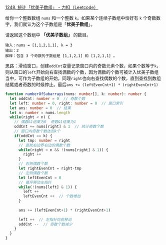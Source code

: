[1248. 统计「优美子数组」 - 力扣（Leetcode）](https://leetcode.cn/problems/count-number-of-nice-subarrays/description/)

给你一个整数数组 `nums` 和一个整数 `k`。如果某个连续子数组中恰好有 `k` 个奇数数字，我们就认为这个子数组是「**优美子数组**」。

请返回这个数组中 **「优美子数组」** 的数目。

```
输入：nums = [1,1,2,1,1], k = 3
输出：2
解释：包含 3 个奇数的子数组是 [1,1,2,1] 和 [1,2,1,1] 。
```

思路：滑动窗口，创建`oddCnt`变量记录窗口内的奇数元素个数，如果个数等于`k`，则从窗口的`left`开始向右查找偶数的个数，因为偶数的个数可被计入优美子数组当中，可作为子数组的开始，同理`right`也向右查找偶数的个数，直到查找到数组结尾或者奇数的时候停止。最后`ans += (leftEvenCnt+1) * (rightEvenCnt+1)`

```typescript
function numberOfSubarrays(nums: number[], k: number): number {
  let oddCnt: number = 0  // 奇数个数
  let left: number = 0, right: number = 0  // 窗口索引
  let ans: number = 0  // 结果
  let n: number = nums.length
  while(right < n) {
    // 偶数&1结果为0  奇数&1结果为1
    oddCnt += nums[right] & 1  // 统计奇数个数
    // 窗口内奇数个数达到k个
    if(oddCnt == k) {
      let tmp: number = right
      // 查找右边界右边的偶数个数
      while(right < n && !(nums[right] & 1)) {
        right ++
      }
      // 右侧偶数个数
      let rightEvenCnt = right-tmp
      // 左侧偶数个数
      let leftEvenCnt = 0
      // 循环移动左指针
      while(!(nums[left] & 1)) {
        left ++
        leftEvenCnt ++  // 个数增加
      }
      
      ans += (leftEvenCnt+1) * (rightEvenCnt+1)
      
      left ++  // 左指针向前移动
      oddCnt --  // 奇数个数减少
    }
  }
}
```

